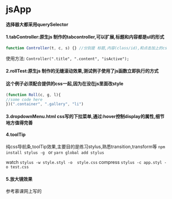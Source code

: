 # jsApp

#### 选择器大都采用querySelector

#### 1.tabController:原生js 制作的tabcontroller,可以扩展,标题和内容都是ul的形式
```javascript
function Controller(t, c, s) {} //分别是 标题,内容(class/id),和点击加上的css
```
使用方法: ```Controller(".title", ".content", "isActive");```

#### 2.rollTest:原生js 制作的无缝滚动效果,测试例子使用了js函数立即执行的方式
#### 这个例子必须配合提供的css一起,因为在没在js里面改style

```javascript
(function Roll(c, g, l){
//some code here
})(".container", ".gallery", "li")
```

#### 3.dropdownMenu.html  css写的下拉菜单,通过:hover控制display的属性,细节地方值得完善


#### 4.toolTip
纯css导航条,toolTip效果,主要目的是练习stylus,熟悉transition,transform等
``` npm install stylus -g  ```
or
``` yarn global add stylus ```

watch  ```stylus -w style.styl -o  style.css```
compress  ``` stylus -c app.styl -o test.css ```


#### 5.放大镜效果
参考慕课网上写的